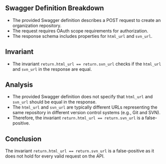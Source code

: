 ## Swagger Definition Breakdown
- The provided Swagger definition describes a POST request to create an organization repository.
- The request requires OAuth scope requirements for authorization.
- The response schema includes properties for `html_url` and `svn_url`.

## Invariant
- The invariant `return.html_url == return.svn_url` checks if the `html_url` and `svn_url` in the response are equal.

## Analysis
- The provided Swagger definition does not specify that `html_url` and `svn_url` should be equal in the response.
- The `html_url` and `svn_url` are typically different URLs representing the same repository in different version control systems (e.g., Git and SVN).
- Therefore, the invariant `return.html_url == return.svn_url` is a false-positive.

## Conclusion
The invariant `return.html_url == return.svn_url` is a false-positive as it does not hold for every valid request on the API.
